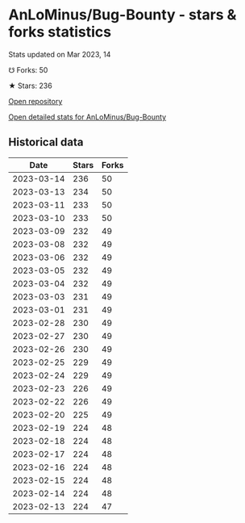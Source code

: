 # AnLoMinus/Bug-Bounty - stars & forks statistics

Stats updated on Mar 2023, 14

☋ Forks: 50

★ Stars: 236

[Open repository](https://github.com/AnLoMinus/Bug-Bounty)

[Open detailed stats for AnLoMinus/Bug-Bounty](https://reviewgithub.com/rep/AnLoMinus/Bug-Bounty)

## Historical data
| Date | Stars | Forks |
|------|-------|-------|
| 2023-03-14 | 236 | 50 | 
| 2023-03-13 | 234 | 50 | 
| 2023-03-11 | 233 | 50 | 
| 2023-03-10 | 233 | 50 | 
| 2023-03-09 | 232 | 49 | 
| 2023-03-08 | 232 | 49 | 
| 2023-03-06 | 232 | 49 | 
| 2023-03-05 | 232 | 49 | 
| 2023-03-04 | 232 | 49 | 
| 2023-03-03 | 231 | 49 | 
| 2023-03-01 | 231 | 49 | 
| 2023-02-28 | 230 | 49 | 
| 2023-02-27 | 230 | 49 | 
| 2023-02-26 | 230 | 49 | 
| 2023-02-25 | 229 | 49 | 
| 2023-02-24 | 229 | 49 | 
| 2023-02-23 | 226 | 49 | 
| 2023-02-22 | 226 | 49 | 
| 2023-02-20 | 225 | 49 | 
| 2023-02-19 | 224 | 48 | 
| 2023-02-18 | 224 | 48 | 
| 2023-02-17 | 224 | 48 | 
| 2023-02-16 | 224 | 48 | 
| 2023-02-15 | 224 | 48 | 
| 2023-02-14 | 224 | 48 | 
| 2023-02-13 | 224 | 47 | 

